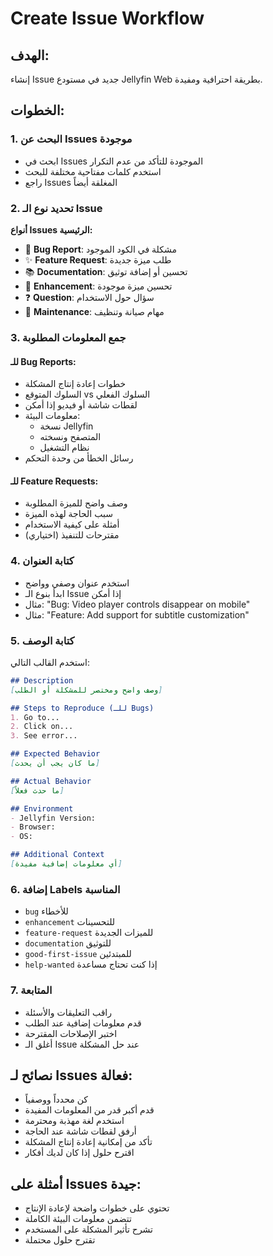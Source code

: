 # Create Issue Workflow

## الهدف:
إنشاء Issue جديد في مستودع Jellyfin Web بطريقة احترافية ومفيدة.

## الخطوات:

### 1. البحث عن Issues موجودة
- ابحث في Issues الموجودة للتأكد من عدم التكرار
- استخدم كلمات مفتاحية مختلفة للبحث
- راجع Issues المغلقة أيضاً

### 2. تحديد نوع الـ Issue
**أنواع Issues الرئيسية:**
- 🐛 **Bug Report**: مشكلة في الكود الموجود
- ✨ **Feature Request**: طلب ميزة جديدة
- 📚 **Documentation**: تحسين أو إضافة توثيق
- 🔧 **Enhancement**: تحسين ميزة موجودة
- ❓ **Question**: سؤال حول الاستخدام
- 🧹 **Maintenance**: مهام صيانة وتنظيف

### 3. جمع المعلومات المطلوبة

#### للـ Bug Reports:
- خطوات إعادة إنتاج المشكلة
- السلوك المتوقع vs السلوك الفعلي
- لقطات شاشة أو فيديو إذا أمكن
- معلومات البيئة:
  - نسخة Jellyfin
  - المتصفح ونسخته
  - نظام التشغيل
- رسائل الخطأ من وحدة التحكم

#### للـ Feature Requests:
- وصف واضح للميزة المطلوبة
- سبب الحاجة لهذه الميزة
- أمثلة على كيفية الاستخدام
- مقترحات للتنفيذ (اختياري)

### 4. كتابة العنوان
- استخدم عنوان وصفي وواضح
- ابدأ بنوع الـ Issue إذا أمكن
- مثال: "Bug: Video player controls disappear on mobile"
- مثال: "Feature: Add support for subtitle customization"

### 5. كتابة الوصف
استخدم القالب التالي:

```markdown
## Description
[وصف واضح ومختصر للمشكلة أو الطلب]

## Steps to Reproduce (للـ Bugs)
1. Go to...
2. Click on...
3. See error...

## Expected Behavior
[ما كان يجب أن يحدث]

## Actual Behavior
[ما حدث فعلاً]

## Environment
- Jellyfin Version: 
- Browser: 
- OS: 

## Additional Context
[أي معلومات إضافية مفيدة]
```

### 6. إضافة Labels المناسبة
- `bug` للأخطاء
- `enhancement` للتحسينات
- `feature-request` للميزات الجديدة
- `documentation` للتوثيق
- `good-first-issue` للمبتدئين
- `help-wanted` إذا كنت تحتاج مساعدة

### 7. المتابعة
- راقب التعليقات والأسئلة
- قدم معلومات إضافية عند الطلب
- اختبر الإصلاحات المقترحة
- أغلق الـ Issue عند حل المشكلة

## نصائح لـ Issues فعالة:
- كن محدداً ووصفياً
- قدم أكبر قدر من المعلومات المفيدة
- استخدم لغة مهذبة ومحترمة
- أرفق لقطات شاشة عند الحاجة
- تأكد من إمكانية إعادة إنتاج المشكلة
- اقترح حلول إذا كان لديك أفكار

## أمثلة على Issues جيدة:
- تحتوي على خطوات واضحة لإعادة الإنتاج
- تتضمن معلومات البيئة الكاملة
- تشرح تأثير المشكلة على المستخدم
- تقترح حلول محتملة